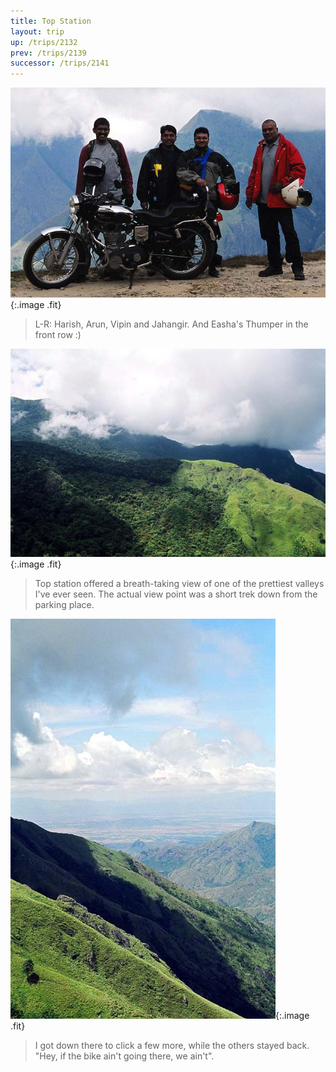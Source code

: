 ```yaml
---
title: Top Station
layout: trip
up: /trips/2132
prev: /trips/2139
successor: /trips/2141
---
```


![An AD for Enfield](/images/trips/munnar/27040014.jpg 'An AD for Enfield'){:.image .fit}

> L-R: Harish, Arun, Vipin and Jahangir. And Easha's Thumper in the front row :)

 ![Top Station View 1](/images/trips/munnar/27040019.jpg 'Top Station View 1'){:.image .fit}

> Top station offered a breath-taking view of one of the prettiest valleys I've ever seen. The actual view point was a short trek down from the parking place.

 ![Top Station View 2](/images/trips/munnar/27040021.jpg 'Top Station View 2'){:.image .fit}

> I got down there to click a few more, while the others stayed back. &quot;Hey, if the bike ain't going there, we ain't&quot;.


